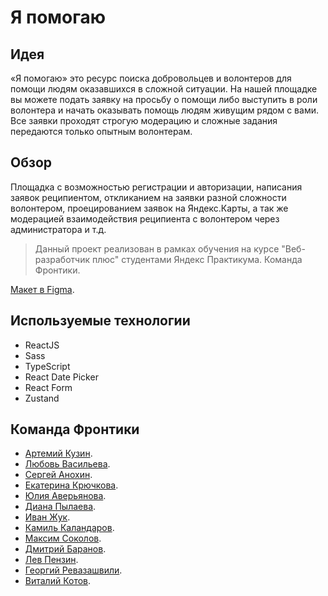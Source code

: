 # Я помогаю

## Идея
«Я помогаю» это ресурс поиска добровольцев и волонтеров для помощи людям оказавшихся в сложной ситуации. На нашей площадке вы можете подать заявку на просьбу о помощи либо выступить в роли волонтера и начать оказывать помощь людям живущим рядом с вами. Все заявки проходят строгую модерацию и сложные задания передаются только опытным волонтерам. 

## Обзор
Площадка с возможностью регистрации и авторизации, написания заявок реципиентом, откликанием на заявки разной сложности волонтером, проецированием заявок на Яндекс.Карты, а так же модерацией взаимодействия реципиента с волонтером через администратора и т.д.

>Данный проект реализован в рамках обучения на курсе "Веб-разработчик плюс" студентами Яндекс Практикума. Команда Фронтики.

[Макет в Figma](https://www.figma.com/file/xYLbl9kLmcAwYCbAhCFMCy/%D0%AF%D0%9F%D0%BE%D0%BC%D0%BE%D0%B3%D0%B0%D1%8E-(Web)?node-id=179-1699&t=cp3lBCLa0Hhu3fVY-0).

## Используемые технологии
* ReactJS
* Sass
* TypeScript
* React Date Picker
* React Form
* Zustand

## Команда Фронтики
* [Артемий Кузин](https://github.com/kuzinartemiy).
* [Любовь Васильева](https://github.com/Luba-web).
* [Сергей Анохин](https://github.com/sergeianokhin).
* [Екатерина Крючкова](https://github.com/krekser37).
* [Юлия Аверьянова](https://github.com/AvaveryU).
* [Диана Пылаева](https://github.com/loown101).
* [Иван Жук](https://github.com/Zhukek).
* [Камиль Каландаров](https://github.com/Kamil-Kalandarov).
* [Максим Соколов](https://github.com/maxvrt).
* [Дмитрий Баранов](https://github.com/DmitryBaranovAndreevich).
* [Лев Пензин](https://github.com/leondasferras).
* [Георгий Ревазашвили](https://github.com/zigfrei).
* [Виталий Котов](https://github.com/VitKotov).